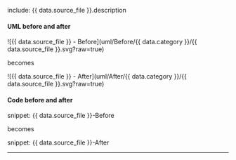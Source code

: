 
include: {{ data.source_file }}.description

#### UML before and after

![{{ data.source_file }} - Before](uml/Before/{{ data.category }}/{{ data.source_file }}.svg?raw=true)

becomes

![{{ data.source_file }} - After](uml/After/{{ data.category }}/{{ data.source_file }}.svg?raw=true)

#### Code before and after

snippet: {{ data.source_file }}-Before

becomes

snippet: {{ data.source_file }}-After

-----


